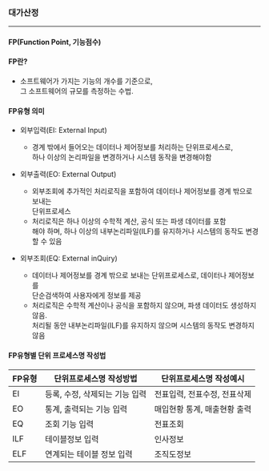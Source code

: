 ### 대가산정
<hr/> 

#### FP(Function Point, 기능점수)  

#### FP란?  

- 소프트웨어가 가지는 기능의 개수를 기준으로,  
그 소프트웨어의 규모를 측정하는 수법.  

#### FP유형 의미  

- 외부입력(EI: External Input)
	-  경계 밖에서 들어오는 데이터나 제어정보를 처리하는 단위프로세스로,  
	하나 이상의 논리파일을 변경하거나 시스템 동작을 변경해야함  

- 외부출력(EO: External Output)
	- 외부조회에 추가적인 처리로직을 포함하여 데이터나 제어정보를 경계 밖으로 보내는  
	단위프로세스	
	- 처리로직은 하나 이상의 수학적 계산, 공식 또는 파생 데이터를 포함  
	해야 하며, 하나 이상의 내부논리파일(ILF)를 유지하거나 시스템의 동작도 변경할 수 있음  

- 외부조회(EQ: External inQuiry)  
	- 데이터나 제어정보를 경계 밖으로 보내는 단위프로세스로, 데이터나 제어정보를   
	단순검색하여 사용자에게 정보를 제공  
	- 처리로직은 수학적 계산이나 공식을 포함하지 않으며, 파생 데이터도 생성하지 않음.  
	처리될 동안 내부논리파일(ILF)를 유지하지 않으며 시스템의 동작도 변경하지 않음  

#### FP유형별 단위 프로세스명 작성법  

|FP유형|단위프로세스명 작성방법|단위프로세스명 작성예시
|------------|------------|-----------|
|EI|등록, 수정, 삭제되는 기능 입력|전표입력, 전표수정, 전표삭제
|EO|통계, 출력되는 기능 입력|매입현황 통계, 매출현황 출력
|EQ|조회 기능 입력|전표조회
|ILF|테이블정보 입력|인사정보
|ELF|연계되는 테이블 정보 입력|조직도정보


